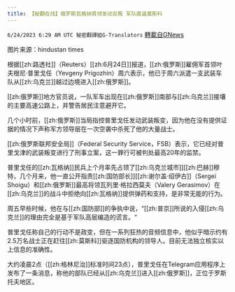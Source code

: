 ```yaml
---
title: 【秘翻在线】俄罗斯瓦格纳首领发动反叛 军队直逼莫斯科
---
```

`6/24/2023 6:29 AM UTC 秘密翻譯組G-Translators` [轉載自GNews](https://gnews.org/articles/1408697)

         

图片来源：hindustan times

根据[[zh:路透社]]（Reuters）[[zh:6月24日]]报道，[[zh:俄罗斯]]雇佣军首领叶夫根尼·普里戈任（Yevgeny Prigozhin）周六表示，他已于周六派遣一支武装车队从[[zh:乌克兰]]越过边境进入[[zh:俄罗斯]]。

[[zh:俄罗斯]]地方官员说，一队军车出现在[[zh:俄罗斯]]南部与[[zh:乌克兰]]接壤的主要高速公路上，并警告居民注意避开它。

几个小时前，[[zh:俄罗斯]]当局指控普里戈任发动武装叛变，因为他在没有提供证据的情况下声称军方领导层在一次空袭中杀死了他的大量战士。

[[zh:俄罗斯联邦安全局]]（Federal Security Service，FSB）表示，它已经对普里戈津的武装叛变进行了刑事立案，这一罪行可被判处最高20年的监禁。

普里戈任的[[zh:瓦格纳]]民兵上个月率先占领了[[zh:乌克兰城市]][[zh:巴赫]]穆特，几个月来，他一直公开指责[[zh:国防部长]][[zh:谢尔盖·绍伊古]]（Sergei Shoigu）和[[zh:俄罗斯]]最高将领瓦列里·格拉西莫夫（Valery Gerasimov）在[[zh:乌克兰]]的战斗中拒绝向[[zh:瓦格纳]]提供弹药和支持，是非常无能的行为。

周五早些时候，他在与[[zh:国防部]]的争执中说，“[[zh:普京]]所说的入侵[[zh:乌克兰]]的理由完全是基于军队高层编造的谎言。“

普里戈任称自己的行动不是政变，但在一系列狂热的音频信息中，他似乎暗示约有2.5万名战士正在赶往[[zh:莫斯科]]驱逐国防机构的领导人。目前无法独立核实以上信息的准确性。

大约凌晨2点（[[zh:格林尼治]]标准时间23点），普里戈任在Telegram应用程序上发布了一条消息，称他的部队已经从[[zh:乌克兰]]进入[[zh:俄罗斯]]，正位于罗斯托夫地区。
